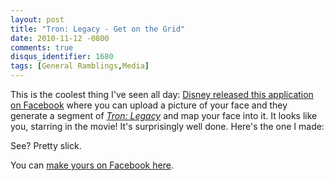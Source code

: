 ```yaml
---
layout: post
title: "Tron: Legacy - Get on the Grid"
date: 2010-11-12 -0800
comments: true
disqus_identifier: 1680
tags: [General Ramblings,Media]
---
```

This is the coolest thing I've seen all day: [Disney released this
application on Facebook](http://apps.facebook.com/tron-facemap-us/)
where you can upload a picture of your face and they generate a segment
of *[Tron: Legacy](http://disney.com/tron)* and map your face into it.
It looks like you, starring in the movie! It's surprisingly well done.
Here's the one I made:

See? Pretty slick.

You can [make yours on Facebook
here](http://apps.facebook.com/tron-facemap-us/).

